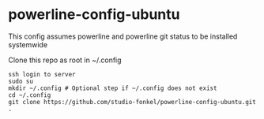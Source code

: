# powerline-config-ubuntu

This config assumes powerline and powerline git status to be installed systemwide

Clone this repo as root in ~/.config

```
ssh login to server
sudo su
mkdir ~/.config # Optional step if ~/.config does not exist
cd ~/.config 
git clone https://github.com/studio-fonkel/powerline-config-ubuntu.git .
```
